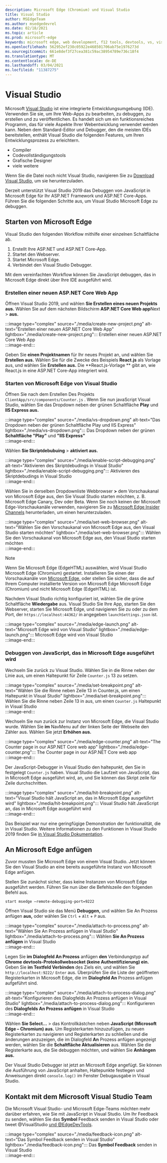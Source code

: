 ```yaml
---
description: Microsoft Edge (Chromium) und Visual Studio
title: Visual Studio
author: MSEdgeTeam
ms.author: msedgedevrel
ms.date: 02/18/2021
ms.topic: article
ms.prod: microsoft-edge
keywords: microsoft edge, web development, f12 tools, devtools, vs, visual studio, debugger
ms.openlocfilehash: 562952ef238c05922e468501706ab75e1976273d
ms.sourcegitcommit: 661e8def3f27cea381c59ac38954789e736c18f4
ms.translationtype: MT
ms.contentlocale: de-DE
ms.lasthandoff: 03/04/2021
ms.locfileid: "11387275"
---
```

# <a name="visual-studio"></a>Visual Studio  

Microsoft [Visual Studio][MicrosoftVisualstudioVs] ist eine integrierte Entwicklungsumgebung \(IDE\).   Verwenden Sie sie, um Ihre Web-Apps zu bearbeiten, zu debuggen, zu erstellen und zu veröffentlichen.  Es handelt sich um ein funktionsreiches Programm, das für viele Aspekte Ihrer Webentwicklung verwendet werden kann.  Neben dem Standard-Editor und Debugger, den die meisten IDEs bereitstellen, enthält Visual Studio die folgenden Features, um Ihren Entwicklungsprozess zu erleichtern.  

*   Compiler  
*   Codevollständigungstools  
*   Grafische Designer  
*   viele weitere  
    
Wenn Sie die Datei noch nicht Visual Studio, navigieren Sie zu [Download Visual Studio,][MicrosoftVisualstudioDownloads] um sie herunterzuladen.  

Derzeit unterstützt Visual Studio 2019 das Debuggen von JavaScript in Microsoft Edge für Ihr ASP.NET Framework und ASP.NET Core-Apps.  Führen Sie die folgenden Schritte aus, um Visual Studio Microsoft Edge zu debuggen.  

## <a name="launch-microsoft-edge"></a>Starten von Microsoft Edge  

Visual Studio den folgenden Workflow mithilfe einer einzelnen Schaltfläche ab.  

1.  Erstellt Ihre ASP.NET und ASP.NET Core-App.  
1.  Startet den Webserver.  
1.  Startet Microsoft Edge.  
1.  Verbindet den Visual Studio Debugger.  
    
Mit dem vereinfachten Workflow können Sie JavaScript debuggen, das in Microsoft Edge direkt über Ihre IDE ausgeführt wird.  

### <a name="create-a-new-aspnet-core-web-app"></a>Erstellen einer neuen ASP.NET Core Web App  

Öffnen Visual Studio 2019, und wählen **Sie Erstellen eines neuen Projekts aus.**  Wählen Sie auf dem nächsten Bildschirm **ASP.NET Core Web app**Next  >  **aus.**  

:::image type="complex" source="./media/create-new-project.png" alt-text="Erstellen einer neuen ASP.NET Core Web App" lightbox="./media/create-new-project.png":::
   Erstellen einer neuen ASP.NET Core Web App  
:::image-end:::  

Geben Sie **einen Projektnamen** für Ihr neues Projekt an, und wählen Sie **Erstellen aus.**  Wählen Sie für die Zwecke des Beispiels **React.js** als Vorlage aus, und wählen Sie **Erstellen aus.**  Die **React.js-Vorlage ** gibt an, wie React.js in eine ASP.NET Core-App integriert wird.  

### <a name="launch-microsoft-edge-from-visual-studio"></a>Starten von Microsoft Edge von Visual Studio  

Öffnen Sie nach dem Erstellen Des Projekts `ClientApp/src/components/Counter.js` .  Wenn Sie nun javaScript Visual Studio, wählen Sie das Dropdown neben der grünen Schaltfläche **Play** und **IIS Express aus.**  

:::image type="complex" source="./media/vs-dropdown.png" alt-text="Das Dropdown neben der grünen Schaltfläche Play und IIS Express" lightbox="./media/vs-dropdown.png":::
   Das Dropdown neben der grünen **Schaltfläche "Play"** und **"IIS Express"**  
:::image-end:::  

Wählen **Sie Skriptdebubuing**  >  **aktiviert aus.**  

:::image type="complex" source="./media/enable-script-debugging.png" alt-text="Aktivieren des Skriptdebudings in Visual Studio" lightbox="./media/enable-script-debugging.png":::
   Aktivieren des Skriptdebudings in Visual Studio  
:::image-end:::  

Wählen Sie in derselben Dropdownliste Webbrowser **>** dem Vorschaukanal von Microsoft Edge aus, den Sie Visual Studio starten möchten, z. B. Microsoft Edge Canary, Dev oder Beta.  Wenn Sie noch keinen der Microsoft Edge-Vorschaukanäle verwenden, navigieren Sie zu [Microsoft Edge Insider Channels][MicrosoftedgeinsiderDownload] herunterladen, um einen herunterzuladen.  

:::image type="complex" source="./media/set-web-browser.png" alt-text="Wählen Sie den Vorschaukanal von Microsoft Edge aus, den Visual Studio starten möchten" lightbox="./media/set-web-browser.png":::
   Wählen Sie den Vorschaukanal von Microsoft Edge aus, den Visual Studio starten möchten  
:::image-end:::  

> [!NOTE]
> Wenn Sie Microsoft Edge \(EdgeHTML\) auswählen, wird Visual Studio Microsoft Edge \(Chromium\) gestartet.  Installieren Sie einen der Vorschaukanäle von [Microsoft Edge,][MicrosoftedgeinsiderDownload] oder stellen Sie sicher, dass die auf Ihrem Computer installierte Version von Microsoft Edge Microsoft Edge \(Chromium\) und nicht Microsoft Edge \(EdgeHTML\) ist.  

Nachdem Visual Studio richtig konfiguriert ist, wählen Sie die grüne Schaltfläche **Wiedergabe** aus.  Visual Studio Sie Ihre App, starten Sie den Webserver, starten Sie Microsoft Edge, und navigieren Sie zu oder zu dem Port, der `https://localhost:44362/` in angegeben `launchSettings.json` ist.  

:::image type="complex" source="./media/edge-launch.png" alt-text="Microsoft Edge wird von Visual Studio" lightbox="./media/edge-launch.png":::
   Microsoft Edge wird von Visual Studio  
:::image-end:::  

### <a name="debug-javascript-running-in-microsoft-edge"></a>Debuggen von JavaScript, das in Microsoft Edge ausgeführt wird  

Wechseln Sie zurück zu Visual Studio.  Wählen Sie in die Rinne neben der Linie aus, um einen Haltepunkt für Zeile `Counter.js` 13 zu setzen.  

:::image type="complex" source="./media/set-breakpoint.png" alt-text="Wählen Sie die Rinne neben Zeile 13 in Counter.js, um einen Haltepunkt in Visual Studio" lightbox="./media/set-breakpoint.png":::
   Wählen Sie die Rinne neben Zeile 13 in aus, um einen `Counter.js` Haltepunkt in Visual Studio  
:::image-end:::  

Wechseln Sie nun zurück zur Instanz von Microsoft Edge, die Visual Studio wurde.  Wählen Sie **im** NavMenu auf der linken Seite der Webseite den Zähler aus.  Wählen Sie jetzt **Erhöhen aus.**  

:::image type="complex" source="./media/edge-counter.png" alt-text="The Counter page in our ASP.NET Core web app" lightbox="./media/edge-counter.png":::
   The Counter page in our ASP.NET Core web app  
:::image-end:::  

Der JavaScript-Debugger in Visual Studio den haltepunkt, den Sie in festgelegt `Counter.js` haben.  Visual Studio die Laufzeit von JavaScript, das in Microsoft Edge ausgeführt wird, an, und Sie können das Skript zeile für Zeile durchschritten.  

:::image type="complex" source="./media/hit-breakpoint.png" alt-text="Visual Studio hält JavaScript an, das in Microsoft Edge ausgeführt wird" lightbox="./media/hit-breakpoint.png":::
   Visual Studio hält JavaScript an, das in Microsoft Edge ausgeführt wird  
:::image-end:::  

Das Beispiel war nur eine geringfügige Demonstration der funktionalität, die in Visual Studio.  Weitere Informationen zu den Funktionen in Visual Studio 2019 finden Sie [in Visual Studio Dokumentation][VisualStudioWindowsIndex].  

## <a name="attach-to-microsoft-edge"></a>An Microsoft Edge anfügen  

Zuvor mussten Sie Microsoft Edge von einem Visual Studio.  Jetzt können Sie den Visual Studio an eine bereits ausgeführte Instanz von Microsoft Edge anfügen.  

Stellen Sie zunächst sicher, dass keine Instanzen von Microsoft Edge ausgeführt werden.  Führen Sie nun über die Befehlszeile den folgenden Befehl aus.  

```console
start msedge –remote-debugging-port=9222
```  

Öffnen Visual Studio sie das Menü **Debuggen,** und wählen Sie An Prozess anfügen **aus,** oder wählen Sie `Ctrl` + `Alt` + `P` aus.  

:::image type="complex" source="./media/attach-to-process.png" alt-text="Wählen Sie An Prozess anfügen in Visual Studio" lightbox="./media/attach-to-process.png":::
   Wählen **Sie An Prozess anfügen** in Visual Studio  
:::image-end:::  

Legen Sie **im Dialogfeld An Prozess** anfügen **den** Verbindungstyp auf **Chrome devtools-Protokollwebsocket (keine Authentifizierung) ein.**  Geben Sie **im Textfeld Verbinden** des Ziels ein, und wählen Sie `http://localhost:9222/` `Enter` aus.  Überprüfen Sie die Liste der geöffneten Registerkarten in Microsoft Edge, die im **Dialogfeld An** Prozess anfügen aufgeführt sind.  

:::image type="complex" source="./media/attach-to-process-dialog.png" alt-text="Konfigurieren des Dialogfelds An Prozess anfügen in Visual Studio" lightbox="./media/attach-to-process-dialog.png":::
   Konfigurieren des **Dialogfelds An Prozess anfügen** in Visual Studio  
:::image-end:::  

Wählen **Sie Select...** > das Kontrollkästchen neben **JavaScript (Microsoft Edge – Chromium) aus.**  Um Registerkarten hinzuzufügen, zu neuen Registerkarten zu navigieren und Registerkarten zu schließen und die änderungen anzuzeigen, die im Dialogfeld **An** Prozess anfügen angezeigt werden, wählen Sie die **Schaltfläche Aktualisieren** aus.  Wählen Sie die Registerkarte aus, die Sie debuggen möchten, und wählen Sie **Anhängen aus.**  

Der Visual Studio Debugger ist jetzt an Microsoft Edge angefügt.  Sie können die Ausführung von JavaScript anhalten, Haltepunkte festlegen und Anweisungen direkt `console.log()` im Fenster Debugausgabe in Visual Studio.  

## <a name="getting-in-touch-with-the-microsoft-visual-studio-team"></a>Kontakt mit dem Microsoft Visual Studio Team  

Die Microsoft Visual Studio- und Microsoft Edge-Teams möchten mehr darüber erfahren, wie Sie mit JavaScript in Visual Studio.  Um Ihr Feedback zu senden, wählen Sie das **Symbol** Feedback senden in Visual Studio oder tweet @VisualStudio [und @EdgeDevTools][TwitterIntentTweetViualstudioEdgdevtools].  

:::image type="complex" source="./media/feedback-icon.png" alt-text="Das Symbol Feedback senden in Visual Studio" lightbox="./media/feedback-icon.png":::
   Das **Symbol Feedback** senden in Visual Studio  
:::image-end:::  

<!-- links -->  

[VisualStudioWindowsIndex]: /visualstudio/windows/index "Visual Studio Dokumentation | Microsoft Docs"  

[MicrosoftVisualstudioDownloads]: https://visualstudio.microsoft.com/downloads "Download Visual Studio"  
[MicrosoftVisualstudioVs]: https://visualstudio.microsoft.com/vs "Visual Studio IDE"  

[MicrosoftedgeinsiderDownload]: https://www.microsoftedgeinsider.com/download "Herunterladen von Microsoft Edge Insider Channels"  

[TwitterIntentTweetViualstudioEdgdevtools]: https://twitter.com/intent/tweet?text=@VisualStudio+@EdgeDevTools "Tweet zu @VisualStudio und @EdgeDevTools | Twitter"  
